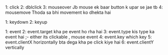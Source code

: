 <!-- Event Listener -->

<!-- Mouse Event -->
1: click
2: dblclick 
3: mouseover     Jb mouse ek baar button k upar se jae tb
4: mousemove     Thoda sa bhi movement ko dhekta hai

<!-- Keyboard Event -->

1: keydown
2: keyup

<!-- Event Object -->
1: event
2: event.target   kha pe event ho rha hai 
3: event.type     kis type ka event hai  ;- either its clickable , mouse event
4: event.key       which key 
5: event.clientX   horizontally bta dega kha pe click kiye hai
6: event.clientY   vertically